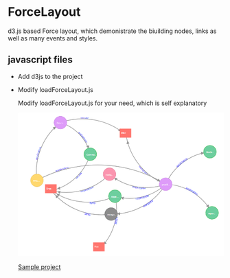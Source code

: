 # ForceLayout
d3.js based Force layout, which demonistrate the biuilding nodes, links as well as many events and styles.

## javascript files
* Add d3js to the project

  <p>
    <script src="http://d3js.org/d3.v3.min.js" charset="utf-8"></script>
  </p>

* Modify loadForceLayout.js

  <p>
    Modify loadForceLayout.js for your need, which is self explanatory
  </p>
  
  ![Image](/public/images/imageFL1.png)
  
  [Sample project](https://codepen.io/bsrvasulu/pen/LrMgXL)
